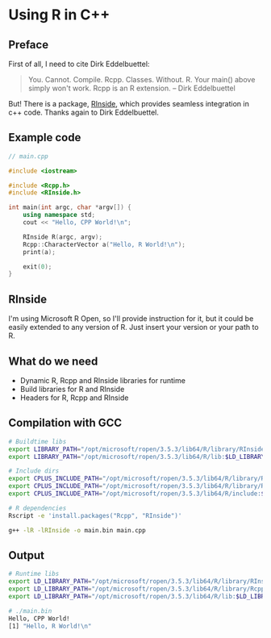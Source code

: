 # Using R in C++

## Preface

First of all, I need to cite Dirk Eddelbuettel:

> You. Cannot. Compile. Rcpp. Classes. Without. R. Your main() above simply won't work. Rcpp is an R extension. – Dirk Eddelbuettel

But! There is a package, [RInside](https://github.com/eddelbuettel/rinside), which provides seamless integration in c++ code.
Thanks again to Dirk Eddelbuettel.

## Example code

```cpp
// main.cpp

#include <iostream>

#include <Rcpp.h>
#include <RInside.h>

int main(int argc, char *argv[]) {
    using namespace std;
    cout << "Hello, CPP World!\n";

    RInside R(argc, argv);
    Rcpp::CharacterVector a("Hello, R World!\n");
    print(a);

    exit(0);
}
```

## RInside

I'm using Microsoft R Open, so I'll provide instruction for it, but it could be easily extended to any version of R.
Just insert your version or your path to R.

## What do we need

* Dynamic R, Rcpp and RInside libraries for runtime
* Build libraries for R and RInside
* Headers for R, Rcpp and RInside

## Compilation with GCC

```bash
# Buildtime libs
export LIBRARY_PATH="/opt/microsoft/ropen/3.5.3/lib64/R/library/RInside/lib:$LD_LIBRARY_PATH"
export LIBRARY_PATH="/opt/microsoft/ropen/3.5.3/lib64/R/lib:$LD_LIBRARY_PATH"

# Include dirs
export CPLUS_INCLUDE_PATH="/opt/microsoft/ropen/3.5.3/lib64/R/library/RInside/include:$CPLUS_INCLUDE_PATH"
export CPLUS_INCLUDE_PATH="/opt/microsoft/ropen/3.5.3/lib64/R/library/Rcpp/include:$CPLUS_INCLUDE_PATH"
export CPLUS_INCLUDE_PATH="/opt/microsoft/ropen/3.5.3/lib64/R/include:$CPLUS_INCLUDE_PATH"

# R dependencies
Rscript -e 'install.packages("Rcpp", "RInside")'

g++ -lR -lRInside -o main.bin main.cpp
```

## Output

```bash
# Runtime libs
export LD_LIBRARY_PATH="/opt/microsoft/ropen/3.5.3/lib64/R/library/RInside/lib:$LD_LIBRARY_PATH"
export LD_LIBRARY_PATH="/opt/microsoft/ropen/3.5.3/lib64/R/library/Rcpp/lib:$LD_LIBRARY_PATH"
export LD_LIBRARY_PATH="/opt/microsoft/ropen/3.5.3/lib64/R/lib:$LD_LIBRARY_PATH"

# ./main.bin
Hello, CPP World!
[1] "Hello, R World!\n"

```
